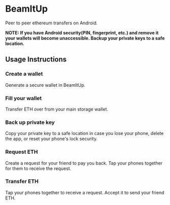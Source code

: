 BeamItUp
========
Peer to peer ethereum transfers on Android.

**NOTE: If you have Android security(PIN, fingerprint, etc.) and remove it your wallets will become unaccessible. Backup your private keys to a safe location.**

## Usage Instructions ##
### Create a wallet ###
Generate a secure wallet in BeamItUp.

### Fill your wallet ###
Transfer ETH over from your main storage wallet.

### Back up private key ###
Copy your private key to a safe location in case you lose your phone, delete the app, or reset your phone's lock security.

### Request ETH ###
Create a request for your friend to pay you back. Tap your phones together for them to receive the request.

### Transfer ETH ###
Tap your phones together to receive a request. Accept it to send your friend ETH.
